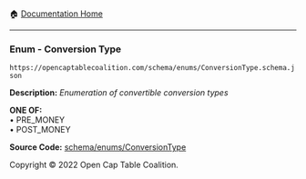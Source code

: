 :house: [Documentation Home](/README.md)

---

### Enum - Conversion Type

`https://opencaptablecoalition.com/schema/enums/ConversionType.schema.json`

**Description:** _Enumeration of convertible conversion types_

**ONE OF:**</br>&bull; PRE_MONEY </br>&bull; POST_MONEY

**Source Code:** [schema/enums/ConversionType](/schema/enums/ConversionType.schema.json)

Copyright © 2022 Open Cap Table Coalition.

